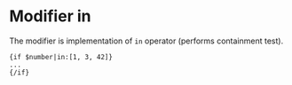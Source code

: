 Modifier in
===========

The modifier is implementation of `in` operator (performs containment test).

```smarty
{if $number|in:[1, 3, 42]}
...
{/if}
```